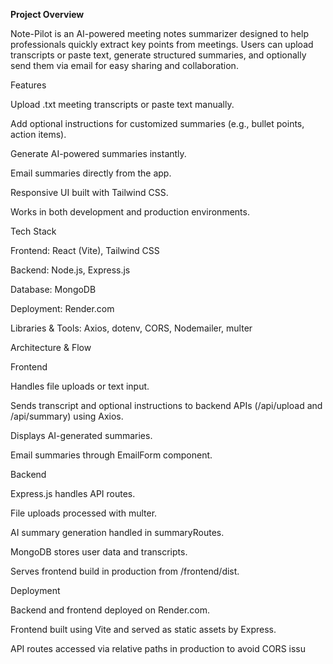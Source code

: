 <b>Project Overview</b>

Note-Pilot is an AI-powered meeting notes summarizer designed to help professionals quickly extract key points from meetings. Users can upload transcripts or paste text, generate structured summaries, and optionally send them via email for easy sharing and collaboration.

Features

Upload .txt meeting transcripts or paste text manually.

Add optional instructions for customized summaries (e.g., bullet points, action items).

Generate AI-powered summaries instantly.

Email summaries directly from the app.

Responsive UI built with Tailwind CSS.

Works in both development and production environments.

Tech Stack

Frontend: React (Vite), Tailwind CSS

Backend: Node.js, Express.js

Database: MongoDB

Deployment: Render.com

Libraries & Tools: Axios, dotenv, CORS, Nodemailer, multer

Architecture & Flow

Frontend

Handles file uploads or text input.

Sends transcript and optional instructions to backend APIs (/api/upload and /api/summary) using Axios.

Displays AI-generated summaries.

Email summaries through EmailForm component.

Backend

Express.js handles API routes.

File uploads processed with multer.

AI summary generation handled in summaryRoutes.

MongoDB stores user data and transcripts.

Serves frontend build in production from /frontend/dist.

Deployment

Backend and frontend deployed on Render.com.

Frontend built using Vite and served as static assets by Express.

API routes accessed via relative paths in production to avoid CORS issu
